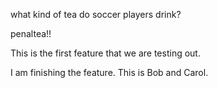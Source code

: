 what kind of tea do soccer players drink?

penaltea!!

This is the first feature that we are testing out.

I am finishing the feature. This is Bob and Carol.
